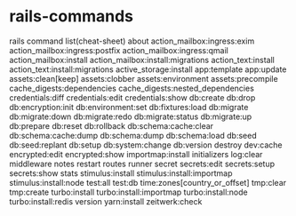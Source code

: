 # rails-commands
rails command list(cheat-sheet)
  about
  action_mailbox:ingress:exim
  action_mailbox:ingress:postfix
  action_mailbox:ingress:qmail
  action_mailbox:install
  action_mailbox:install:migrations
  action_text:install
  action_text:install:migrations
  active_storage:install
  app:template
  app:update
  assets:clean[keep]
  assets:clobber
  assets:environment
  assets:precompile
  cache_digests:dependencies
  cache_digests:nested_dependencies
  credentials:diff
  credentials:edit
  credentials:show
  db:create
  db:drop
  db:encryption:init
  db:environment:set
  db:fixtures:load
  db:migrate
  db:migrate:down
  db:migrate:redo
  db:migrate:status
  db:migrate:up
  db:prepare
  db:reset
  db:rollback
  db:schema:cache:clear
  db:schema:cache:dump
  db:schema:dump
  db:schema:load
  db:seed
  db:seed:replant
  db:setup
  db:system:change
  db:version
  destroy
  dev:cache
  encrypted:edit
  encrypted:show
  importmap:install
  initializers
  log:clear
  middleware
  notes
  restart
  routes
  runner
  secret
  secrets:edit
  secrets:setup
  secrets:show
  stats
  stimulus:install
  stimulus:install:importmap
  stimulus:install:node
  test:all
  test:db
  time:zones[country_or_offset]
  tmp:clear
  tmp:create
  turbo:install
  turbo:install:importmap
  turbo:install:node
  turbo:install:redis
  version
  yarn:install
  zeitwerk:check
